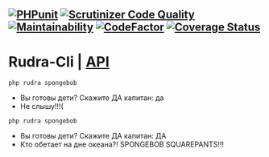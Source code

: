 [![PHPunit](https://github.com/Jagepard/Rudra-Cli/actions/workflows/php.yml/badge.svg)](https://github.com/Jagepard/Rudra-Cli/actions/workflows/php.yml)
[![Scrutinizer Code Quality](https://scrutinizer-ci.com/g/Jagepard/Rudra-Cli/badges/quality-score.png?b=master)](https://scrutinizer-ci.com/g/Jagepard/Rudra-Cli/?branch=master)
[![Maintainability](https://qlty.sh/badges/1935b814-5435-4137-8d07-9e1e8e22b474/maintainability.svg)](https://qlty.sh/gh/Jagepard/projects/Rudra-Cli)
[![CodeFactor](https://www.codefactor.io/repository/github/Jagepard/Rudra-Cli/badge)](https://www.codefactor.io/repository/github/Jagepard/Rudra-Cli)
[![Coverage Status](https://coveralls.io/repos/github/Jagepard/Rudra-Cli/badge.svg?branch=master)](https://coveralls.io/github/Jagepard/Rudra-Cli?branch=master)
-----

# Rudra-Cli | [API](https://github.com/Jagepard/Rudra-Cli/blob/main/docs.md)

```php rudra spongebob```

- Вы готовы дети?  Скажите ДА капитан: да
- Не слышу!!!(

```php rudra spongebob```
- Вы готовы дети?  Скажите ДА капитан: ДА
- Кто обетает на дне океана?! SPONGEBOB SQUAREPANTS!!!